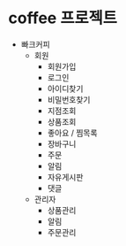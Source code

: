 # coffee 프로젝트

* 빠크커피
  * 회원
    * 회원가입
    * 로그인
    * 아이디찾기
    * 비밀번호찾기
    * 지점조회
    * 상품조회
    * 좋아요 / 찜목록
    * 장바구니
    * 주문
    * 알림
    * 자유게시판
    * 댓글
  * 관리자
    * 상품관리
    * 알림
    * 주문관리
